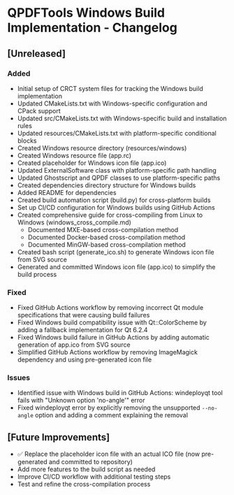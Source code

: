 # QPDFTools Windows Build Implementation - Changelog

## [Unreleased]
### Added
- Initial setup of CRCT system files for tracking the Windows build implementation
- Updated CMakeLists.txt with Windows-specific configuration and CPack support
- Updated src/CMakeLists.txt with Windows-specific build and installation rules
- Updated resources/CMakeLists.txt with platform-specific conditional blocks
- Created Windows resource directory (resources/windows)
- Created Windows resource file (app.rc)
- Created placeholder for Windows icon file (app.ico)
- Updated ExternalSoftware class with platform-specific path handling
- Updated Ghostscript and QPDF classes to use platform-specific paths
- Created dependencies directory structure for Windows builds
- Added README for dependencies
- Created build automation script (build.py) for cross-platform builds
- Set up CI/CD configuration for Windows builds using GitHub Actions
- Created comprehensive guide for cross-compiling from Linux to Windows (windows_cross_compile.md)
  - Documented MXE-based cross-compilation method
  - Documented Docker-based cross-compilation method
  - Documented MinGW-based cross-compilation method
- Created bash script (generate_ico.sh) to generate Windows icon file from SVG source
- Generated and committed Windows icon file (app.ico) to simplify the build process

### Fixed
- Fixed GitHub Actions workflow by removing incorrect Qt module specifications that were causing build failures
- Fixed Windows build compatibility issue with Qt::ColorScheme by adding a fallback implementation for Qt 6.2.4
- Fixed Windows build failure in GitHub Actions by adding automatic generation of app.ico from SVG source
- Simplified GitHub Actions workflow by removing ImageMagick dependency and using pre-generated icon file

### Issues
- Identified issue with Windows build in GitHub Actions: windeployqt tool fails with "Unknown option 'no-angle'" error
- Fixed windeployqt error by explicitly removing the unsupported `--no-angle` option and adding a comment explaining the removal

## [Future Improvements]
- ✅ Replace the placeholder icon file with an actual ICO file (now pre-generated and committed to repository)
- Add more features to the build script as needed
- Improve CI/CD workflow with additional testing steps
- Test and refine the cross-compilation process